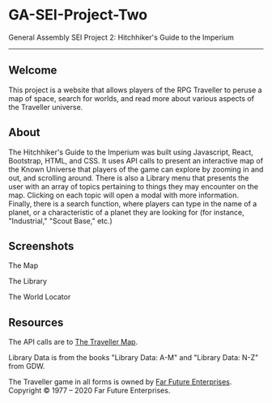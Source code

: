 # GA-SEI-Project-Two

General Assembly SEI Project 2: Hitchhiker's Guide to the Imperium
___
## Welcome

This project is a website that allows players of the RPG Traveller to peruse a map of space, search for worlds, and read more about various aspects of the Traveller universe.

## About

The Hitchhiker's Guide to the Imperium was built using Javascript, React, Bootstrap, HTML, and CSS.  It uses API calls to present an interactive map of the Known Universe that players of the game can explore by zooming in and out, and scrolling around.  There is also a Library menu that presents the user with an array of topics pertaining to things they may encounter on the map.  Clicking on each topic will open a modal with more information.  Finally, there is a search function, where players can type in the name of a planet, or a characteristic of a planet they are looking for (for instance, "Industrial," "Scout Base," etc.)

## Screenshots

The Map


The Library


The World Locator 


## Resources

The API calls are to [The Traveller Map](https://travellermap.com/doc/api).

Library Data is from the books "Library Data: A-M" and "Library Data: N-Z" from GDW.

The Traveller game in all forms is owned by [Far Future Enterprises](https://www.farfuture.net/). Copyright © 1977 – 2020 Far Future Enterprises.
